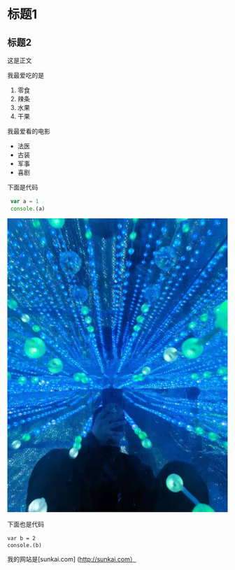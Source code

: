 # 标题1
## 标题2
 这是正文


我最爱吃的是

1. 零食
2. 辣条
3. 水果 
4. 干果

我最爱看的电影

* 法医
* 古装
* 军事
* 喜剧
  
下面是代码

```javascript
 var a = 1
 console.(a)
```
![一张图片](2.png)

下面也是代码

    var b = 2
    console.(b)

我的网站是[sunkai.com]
(http://sunkai.com）
